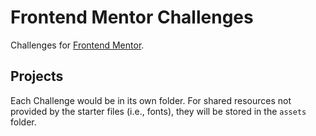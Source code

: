 # Frontend Mentor Challenges

Challenges for [Frontend Mentor](https://www.frontendmentor.io).

## Projects

Each Challenge would be in its own folder.
For shared resources not provided by the starter files (i.e., fonts), they will be stored in the `assets` folder.
